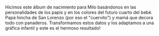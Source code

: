 Hicimos este álbum de nacimiento para Milo basándonos en las personalidades de los papis y en los colores del futuro cuarto del bebé. Papá hincha de San Lorenzo (por eso el "cuervito") y mamá que decora todo con panaderos. Transformamos estos datos y los adaptamos a una gráfica infantil y este es el hermoso resultado!
